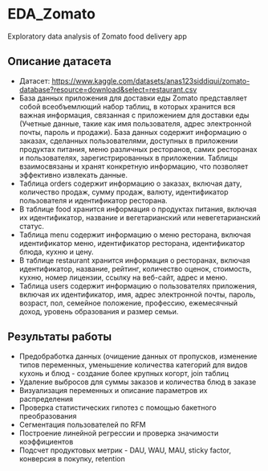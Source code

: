 # EDA_Zomato
Exploratory data analysis of Zomato food delivery app

## Описание датасета
- Датасет: https://www.kaggle.com/datasets/anas123siddiqui/zomato-database?resource=download&select=restaurant.csv
- База данных приложения для доставки еды Zomato представляет собой всеобъемлющий набор таблиц, в которых хранится вся важная информация, связанная с приложением для доставки еды (Учетные данные, такие как имя пользователя, адрес электронной почты, пароль и продажи). База данных содержит информацию о заказах, сделанных пользователями, доступных в приложении продуктах питания, меню различных ресторанов, самих ресторанах и пользователях, зарегистрированных в приложении. Таблицы взаимосвязаны и хранят конкретную информацию, что позволяет эффективно извлекать данные. 
- Таблица orders содержит информацию о заказах, включая дату, количество продаж, сумму продаж, валюту, идентификатор пользователя и идентификатор ресторана. 
- В таблице food хранится информация о продуктах питания, включая их идентификатор, название и вегетарианский или невегетарианский статус. 
- Таблица menu содержит информацию о меню ресторана, включая идентификатор меню, идентификатор ресторана, идентификатор блюда, кухню и цену. 
- В таблице restaurant хранится информация о ресторанах, включая идентификатор, название, рейтинг, количество оценок, стоимость, кухню, номер лицензии, ссылку на веб-сайт, адрес и меню. 
- Таблица users содержит информацию о пользователях приложения, включая их идентификатор, имя, адрес электронной почты, пароль, возраст, пол, семейное положение, профессию, ежемесячный доход, уровень образования и размер семьи.
## Результаты работы
- Предобработка данных (очищение данных от пропусков, изменение типов переменных, уменьшение количества категорий для видов кухонь и блюд - создание более крупных когорт, join таблиц
- Удаление выбросов для суммы заказов и количества блюд в заказе
- Визуализация переменных и описание параметров их распределения
- Проверка статистических гипотез с помощью бакетного преобразования
- Сегментация пользователей по RFM
- Построение линейной регрессии и проверка значимости коэффициентов
- Подсчет продуктовых метрик - DAU, WAU, MAU, sticky factor, конверсия в покупку, retention
  




